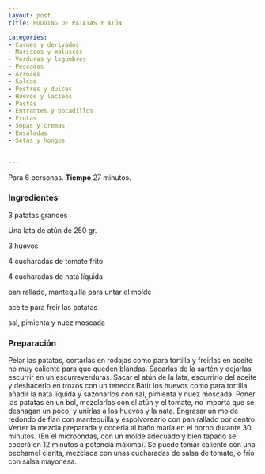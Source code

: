 ```yaml
---
layout: post
title: PUDDING DE PATATAS Y ATÚN

categories:
- Carnes y derivados
- Mariscos y moluscos
- Verduras y legumbres
- Pescados
- Arroces
- Salsas
- Postres y dulces
- Huevos y lacteos
- Pastas
- Entrantes y bocadillos
- Frutas
- Sopas y cremas
- Ensaladas
- Setas y hongos
 

---
```


Para 6 personas.
<b>Tiempo</b> 27 minutos.

<h3>Ingredientes</h3>

3 patatas grandes

Una lata de atún de 250 gr.

3 huevos

4 cucharadas de tomate frito

4 cucharadas de nata líquida

pan rallado, mantequilla para untar el molde

aceite para freir las patatas

sal, pimienta y nuez moscada

<h3>Preparación</h3>

Pelar las patatas, cortarlas en rodajas como para tortilla y freirlas en aceite no muy caliente para que queden blandas. Sacarlas de la sartén y dejarlas escurrir en un escurreverduras. Sacar el atún de la lata, escurrirlo del aceite y deshacerlo en trozos con un tenedor.Batir los huevos como para tortilla, añadir la nata líquida y sazonarlos con sal, pimienta y nuez moscada. Poner las patatas en un bol, mezclarlas con el atún y el tomate, no importa que se deshagan un poco, y unirlas a los huevos y la nata. Engrasar un molde redondo de flan con mantequilla y espolvorearlo con pan rallado por dentro. Verter la mezcla preparada y cocerla al baño maría en el horno durante 30 minutos. (En el microondas, con un molde adecuado y bien tapado se cocerá en 12 minutos a potencia máxima). Se puede tomar caliente con una bechamel clarita, mezclada con unas cucharadas de salsa de tomate, o frío con salsa mayonesa.

